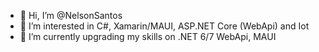 - 👋 Hi, I’m @NelsonSantos
- 👀 I’m interested in C#, Xamarin/MAUI, ASP.NET Core (WebApi) and Iot
- 🌱 I’m currently upgrading my skills on .NET 6/7 WebApi, MAUI

<!---
NelsonSantos/NelsonSantos is a ✨ special ✨ repository because its `README.md` (this file) appears on your GitHub profile.
You can click the Preview link to take a look at your changes.
--->
